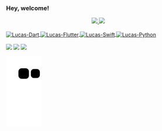 ### Hey, welcome!

<div align="center">
  <a href="https://instagram.com/luc.boz">
  <img height="140em" src="https://github-readme-stats.vercel.app/api?username=bozlucas&show_icons=true&theme=tokyonight&include_all_commits=true&count_private=true"/>
  <img height="140em" src="https://github-readme-stats-eight-theta.vercel.app/api/top-langs/?username=bozlucas&layout=compact&langs_count=8&theme=tokyonight"/>
</div>
  <div style="display: inline_block"><br>
  <img align="center" alt="Lucas-Dart" height="28" width="94" src="https://img.shields.io/badge/Dart-0175C2?style=for-the-badge&logo=dart&logoColor=white">
  <img align="center" alt="Lucas-Flutter" height="28" width="94" src="https://img.shields.io/badge/Flutter-02569B?style=for-the-badge&logo=flutter&logoColor=white">
  <img align="center" alt="Lucas-Swift" height="28" width="94" src="https://img.shields.io/badge/Swift-FA7343?style=for-the-badge&logo=swift&logoColor=white">
  <img align="center" alt="Lucas-Python" height="28" width="94" src="https://img.shields.io/badge/Python-14354C?style=for-the-badge&logo=python&logoColor=white">
</div> 
<br>
<div> 
  <a href="https://instagram.com/luc.boz" target="_blank"><img src="https://img.shields.io/badge/-Instagram-%23E4405F?style=for-the-badge&logo=instagram&logoColor=white" target="_blank"></a>
  <a href = "mailto:lucas@lucasboz.com"><img src="https://img.shields.io/badge/Gmail-D14836?style=for-the-badge&logo=gmail&logoColor=white" target="_blank"></a>
  <a href="https://www.linkedin.com/in/lucas-camargo-88264a22b" target="_blank"><img src="https://img.shields.io/badge/-LinkedIn-%230077B5?style=for-the-badge&logo=linkedin&logoColor=white" target="_blank"></a> 
 
 ![Snake animation](https://github.com/bozlucas/bozlucas/blob/output/github-contribution-grid-snake.svg)
 
</div>
